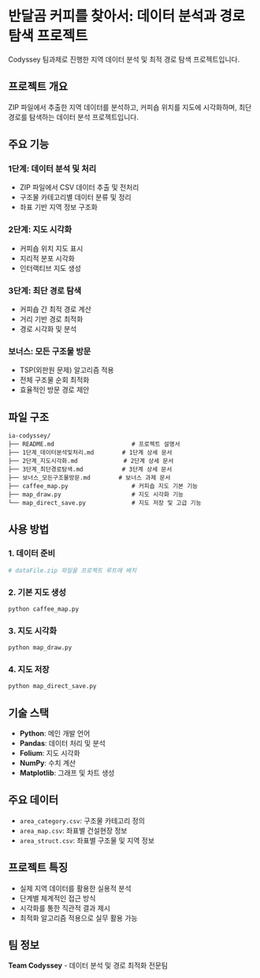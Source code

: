 # 반달곰 커피를 찾아서: 데이터 분석과 경로 탐색 프로젝트

Codyssey 팀과제로 진행한 지역 데이터 분석 및 최적 경로 탐색 프로젝트입니다.

## 프로젝트 개요

ZIP 파일에서 추출한 지역 데이터를 분석하고, 커피숍 위치를 지도에 시각화하며, 최단 경로를 탐색하는 데이터 분석 프로젝트입니다.

## 주요 기능

### 1단계: 데이터 분석 및 처리
- ZIP 파일에서 CSV 데이터 추출 및 전처리
- 구조물 카테고리별 데이터 분류 및 정리
- 좌표 기반 지역 정보 구조화

### 2단계: 지도 시각화
- 커피숍 위치 지도 표시
- 지리적 분포 시각화
- 인터랙티브 지도 생성

### 3단계: 최단 경로 탐색
- 커피숍 간 최적 경로 계산
- 거리 기반 경로 최적화
- 경로 시각화 및 분석

### 보너스: 모든 구조물 방문
- TSP(외판원 문제) 알고리즘 적용
- 전체 구조물 순회 최적화
- 효율적인 방문 경로 제안

## 파일 구조

```
ia-codyssey/
├── README.md                      # 프로젝트 설명서
├── 1단계_데이터분석및처리.md        # 1단계 상세 문서
├── 2단계_지도시각화.md             # 2단계 상세 문서
├── 3단계_최단경로탐색.md           # 3단계 상세 문서
├── 보너스_모든구조물방문.md        # 보너스 과제 문서
├── caffee_map.py                  # 커피숍 지도 기본 기능
├── map_draw.py                    # 지도 시각화 기능
└── map_direct_save.py             # 지도 저장 및 고급 기능
```

## 사용 방법

### 1. 데이터 준비
```bash
# dataFile.zip 파일을 프로젝트 루트에 배치
```

### 2. 기본 지도 생성
```python
python caffee_map.py
```

### 3. 지도 시각화
```python
python map_draw.py
```

### 4. 지도 저장
```python
python map_direct_save.py
```

## 기술 스택

- **Python**: 메인 개발 언어
- **Pandas**: 데이터 처리 및 분석
- **Folium**: 지도 시각화
- **NumPy**: 수치 계산
- **Matplotlib**: 그래프 및 차트 생성

## 주요 데이터

- `area_category.csv`: 구조물 카테고리 정의
- `area_map.csv`: 좌표별 건설현장 정보  
- `area_struct.csv`: 좌표별 구조물 및 지역 정보

## 프로젝트 특징

- 실제 지역 데이터를 활용한 실용적 분석
- 단계별 체계적인 접근 방식
- 시각화를 통한 직관적 결과 제시
- 최적화 알고리즘 적용으로 실무 활용 가능

## 팀 정보

**Team Codyssey** - 데이터 분석 및 경로 최적화 전문팀
